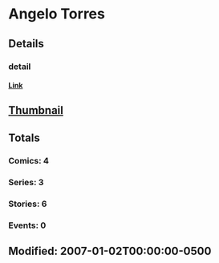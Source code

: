 # Angelo  Torres 
## Details
### detail
#### [Link](http://marvel.com/comics/creators/1648/angelo_torres?utm_campaign=apiRef&utm_source=225578a89fc76f3d20fbffda5d17a88d)
## [Thumbnail](http://i.annihil.us/u/prod/marvel/i/mg/b/40/image_not_available.jpg)
## Totals
### Comics: 4
### Series: 3
### Stories: 6
### Events: 0
## Modified: 2007-01-02T00:00:00-0500